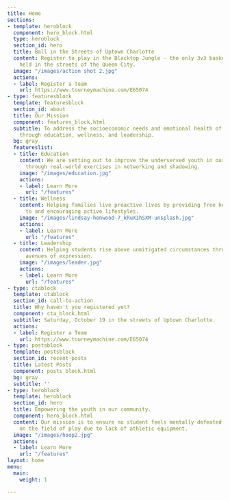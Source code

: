 ```yaml
---
title: Home
sections:
- template: heroblock
  component: hero_block.html
  type: heroblock
  section_id: hero
  title: Ball in the Streets of Uptown Charlotte
  content: Register to play in the Blacktop Jungle - the only 3v3 basketball tournament
    held in the streets of the Queen City.
  image: "/images/action shot 2.jpg"
  actions:
  - label: Register a Team
    url: https://www.tourneymachine.com/E65074
- type: featuresblock
  template: featuresblock
  section_id: about
  title: Our Mission
  component: features_block.html
  subtitle: To address the socioeconomic needs and emotional health of our communities
    through education, wellness, and leadership.
  bg: gray
  featureslist:
  - title: Education
    content: We are setting out to improve the underserved youth in our communities
      through real-world exercises in networking and shadowing.
    image: "/images/education.jpg"
    actions:
    - label: Learn More
      url: "/features"
  - title: Wellness
    content: Helping families live proactive lives by providing free health screenings
      to and encouraging active lifestyles.
    image: "/images/lindsay-henwood-7_kRuX1hSXM-unsplash.jpg"
    actions:
    - label: Learn More
      url: "/features"
  - title: Leadership
    content: Helping students rise above unmitigated circumstances through constructive
      avenues of expression.
    image: "/images/leader.jpg"
    actions:
    - label: Learn More
      url: "/features"
- type: ctablock
  template: ctablock
  section_id: call-to-action
  title: Why haven't you registered yet?
  component: cta_block.html
  subtitle: Saturday, October 19 in the streets of Uptown Charlotte.
  actions:
  - label: Register a Team
    url: https://www.tourneymachine.com/E65074
- type: postsblock
  template: postsblock
  section_id: recent-posts
  title: Latest Posts
  component: posts_block.html
  bg: gray
  subtitle: ''
- type: heroblock
  template: heroblock
  section_id: hero
  title: Empowering the youth in our community.
  component: hero_block.html
  content: Our mission is to ensure no student feels mentally defeated before stepping
    on the field of play due to lack of athletic equipment.
  image: "/images/hoop2.jpg"
  actions:
  - label: Learn More
    url: "/features"
layout: home
menu:
  main:
    weight: 1

---
```

